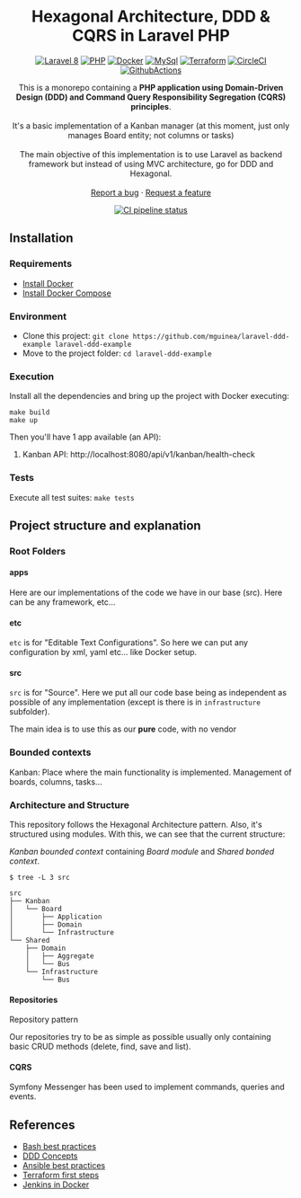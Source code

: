 <h1 align="center">
  Hexagonal Architecture, DDD & CQRS in Laravel PHP
</h1>

<p align="center">
    <a href="https://laravel.com/"><img src="https://img.shields.io/badge/Laravel-8-FF2D20.svg?style=for-the-badge&logo=laravel" alt="Laravel 8"/></a>
    <a href="https://www.php.net/"><img src="https://img.shields.io/badge/PHP-8-777BB4.svg?style=for-the-badge&logo=php" alt="PHP"/></a>
    <a href="https://www.docker.com/"><img src="https://img.shields.io/badge/docker-3-2496ED.svg?style=for-the-badge&logo=docker" alt="Docker"/></a>
    <a href="https://www.mysql.com/"><img src="https://img.shields.io/badge/mysql-5.7-4479A1.svg?style=for-the-badge&logo=mysql" alt="MySql"/></a>
    <a href="https://www.terraform.io/"><img src="https://img.shields.io/badge/terraform-1.3-7B42BC.svg?style=for-the-badge&logo=terraform" alt="Terraform"/></a>
    <a href="https://circleci.com/gh/mguinea/laravel-ddd-example/tree/master"><img src="https://circleci.com/gh/mguinea/laravel-ddd-example/tree/master.svg?style=svg" alt="CircleCI"/></a>
    <a href="https://github.com/mguinea/laravel-ddd-example/actions"><img src="https://github.com/mguinea/laravel-ddd-example/actions/workflows/php.yml/badge.svg" alt="GithubActions"/></a>
</p>

<p align="center">
  This is a monorepo containing a <strong>PHP application using Domain-Driven Design (DDD) and Command Query Responsibility Segregation
  (CQRS) principles</strong>.
  <br />
  <br />
  It's a basic implementation of a Kanban manager (at this moment, just only manages Board entity; not columns or tasks)
  <br />
  <br />
  The main objective of this implementation is to use Laravel as backend framework but instead of using MVC architecture, go for DDD and Hexagonal. 
  <br />
  <br />
  <a href="https://github.com/mguinea/laravel-ddd-example/issues">Report a bug</a>
  ·
  <a href="https://github.com/mguinea/laravel-ddd-example/issues">Request a feature</a>
</p>

<p align="center">
    <a href="https://github.com/mguinea/laravel-ddd-example/actions"><img src="https://github.com/mguinea/laravel-ddd-example/actions/workflows/php.yml/badge.svg" alt="CI pipeline status" /></a>
</p>

## Installation

### Requirements
- [Install Docker](https://www.docker.com/get-started)
- [Install Docker Compose](https://docs.docker.com/compose/install/)

### Environment

- Clone this project: `git clone https://github.com/mguinea/laravel-ddd-example laravel-ddd-example`
- Move to the project folder: `cd laravel-ddd-example`

### Execution

Install all the dependencies and bring up the project with Docker executing:

`make build`\
`make up`
    
Then you'll have 1 app available (an API):

1. Kanban API: http://localhost:8080/api/v1/kanban/health-check

### Tests

Execute all test suites: `make tests`

## Project structure and explanation

### Root Folders

#### apps

Here are our implementations of the code we have in our base (src). Here can be any framework, etc...

#### etc

`etc` is for "Editable Text Configurations". So here we can put any configuration by xml, yaml etc... like Docker setup.

#### src

`src` is for "Source". Here we put all our code base being as independent as possible of any implementation (except is there is in `infrastructure` subfolder).

The main idea is to use this as our **pure** code, with no vendor 

### Bounded contexts

Kanban: Place where the main functionality is implemented. Management of boards, columns, tasks...

### Architecture and Structure

This repository follows the Hexagonal Architecture pattern. Also, it's structured using modules. With this, we can see that the current structure:

*Kanban bounded context* containing *Board module* and *Shared bonded context*.

```
$ tree -L 3 src

src
├── Kanban
│   └── Board
│       ├── Application
│       ├── Domain
│       └── Infrastructure
└── Shared
    ├── Domain
    │   ├── Aggregate
    │   └── Bus
    └── Infrastructure
        └── Bus
```

#### Repositories

Repository pattern

Our repositories try to be as simple as possible usually only containing basic CRUD methods (delete, find, save and list).

#### CQRS

Symfony Messenger has been used to implement commands, queries and events.

## References

- [Bash best practices](https://gist.github.com/leolorenzoluis/0aad69719267536d0b7a79946edbfcb7)
- [DDD Concepts](https://www.isaqb.org/blog/ddd-confusion-bounded-subdomain-context-module-or-what/)
- [Ansible best practices](https://docs.ansible.com/ansible/2.8/user_guide/playbooks_best_practices.html#content-organization)
- [Terraform first steps](https://www.adictosaltrabajo.com/2020/06/19/primeros-pasos-con-terraform-crear-instancia-ec2-en-aws/)
- [Jenkins in Docker](https://appinventiv.com/blog/jenkins-installation-using-docker-compose/)
